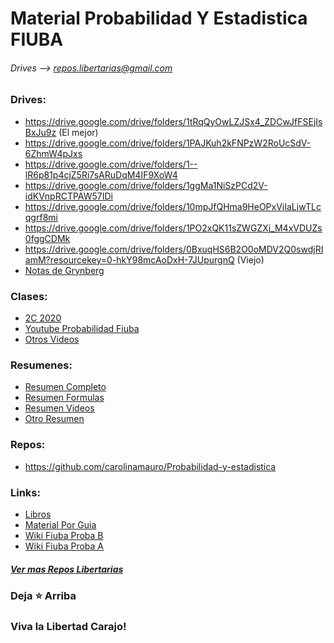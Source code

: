 # Material Probabilidad Y Estadistica FIUBA
###### Drives --> repos.libertarias@gmail.com 
  
### Drives:
* https://drive.google.com/drive/folders/1tRqQyOwLZJSx4_ZDCwJfFSEjIsBxJu9z (El mejor)
* https://drive.google.com/drive/folders/1PAJKuh2kFNPzW2RoUcSdV-6ZhmW4pJxs
* https://drive.google.com/drive/folders/1--lR6p81p4cjZ5Ri7sARuDqM4IF9XoW4
* https://drive.google.com/drive/folders/1ggMa1NiSzPCd2V-idKVnpRCTPAW57IDi
* https://drive.google.com/drive/folders/10mpJfQHma9HeOPxViIaLjwTLcqgrf8mi
* https://drive.google.com/drive/folders/1PO2xQK11sZWGZXj_M4xVDUZs0fggCDMk
* https://drive.google.com/drive/folders/0BxuqHS6B2O0oMDV2Q0swdjRIamM?resourcekey=0-hkY98mcAoDxH-7JUpurgnQ (Viejo) 
* [Notas de Grynberg](https://drive.google.com/drive/folders/1zJ7DtbHb9uEiro9sneswdlamlf45f6jM)
  
### Clases:
* [2C 2020](https://drive.google.com/drive/u/2/folders/1-NzUSlPNNm7JDprXI1TpQixCWqJHvtzR)
* [Youtube Probabilidad Fiuba](https://www.youtube.com/@probabilidadfiuba3120)
* [Otros Videos](https://www.youtube.com/playlist?list=PLovUfzQicsXtqEsmK3tKbdOorzpVKb36t)

### Resumenes:
* [Resumen Completo](https://drive.google.com/file/d/14Mkb8J46TojK_myF4iqPvax0pHgh-miJ/view?usp=sharing)
* [Resumen Formulas](https://drive.google.com/file/d/1Z_z47NilPNSn8KoiZw7FPkHLn52bJK6n/view?usp=sharing)
* [Resumen Videos](https://cmauro-fiuba.notion.site/cmauro-fiuba/Probabilidad-y-Estad-stica-a8f5312e07a2455cb62dd6d506fa0a4d)
* [Otro Resumen](https://drive.google.com/file/d/19s9ESnYImeJ4LzcnBUoE0YNc3TU87oLb/view?usp=drivesdk)
  
### Repos:
* https://github.com/carolinamauro/Probabilidad-y-estadistica

### Links:
* [Libros](https://drive.google.com/drive/folders/1HCzWKeZuRSKrdOBGJX8FtnPJvZwxyCc4)
* [Material Por Guia](https://docs.google.com/spreadsheets/d/1Ua5OBPTVkiaymanxQbbowkSKePxODds8hVyqkyN5gR4/edit#gid=0)
* [Wiki Fiuba Proba B](http://wiki.foros-fiuba.com.ar/materias:61:09)
* [Wiki Fiuba Proba A](http://wiki.foros-fiuba.com.ar/materias:61:06)

##### [Ver mas Repos Libertarias](https://github.com/jporro?tab=repositories&q=&type=&language=&sort=stargazers)
### Deja **⭐** Arriba
### Viva la Libertad Carajo!
